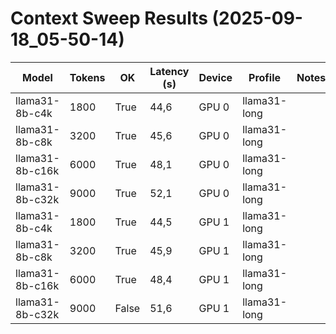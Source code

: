 ﻿# Context Sweep Results (2025-09-18_05-50-14)

| Model | Tokens | OK | Latency (s) | Device | Profile | Notes |
|-------|--------|----|-------------|--------|---------|-------|
| llama31-8b-c4k | 1800 | True | 44,6 | GPU 0 | llama31-long |  |
| llama31-8b-c8k | 3200 | True | 45,6 | GPU 0 | llama31-long |  |
| llama31-8b-c16k | 6000 | True | 48,1 | GPU 0 | llama31-long |  |
| llama31-8b-c32k | 9000 | True | 52,1 | GPU 0 | llama31-long |  |
| llama31-8b-c4k | 1800 | True | 44,5 | GPU 1 | llama31-long |  |
| llama31-8b-c8k | 3200 | True | 45,9 | GPU 1 | llama31-long |  |
| llama31-8b-c16k | 6000 | True | 48,4 | GPU 1 | llama31-long |  |
| llama31-8b-c32k | 9000 | False | 51,6 | GPU 1 | llama31-long |  |

